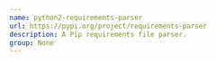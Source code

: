 ```yaml
---
name: python2-requirements-parser
url: https://pypi.org/project/requirements-parser
description: A Pip requirements file parser.
group: None
---
```

